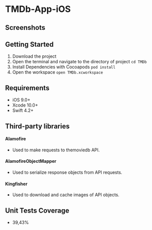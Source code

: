 # TMDb-App-iOS

## Screenshots



## Getting Started

1. Download the project
1. Open the terminal and navigate to the directory of project ```cd TMDb```
1. Install Dependencies with Cocoapods ```pod install```
1. Open the workspace ```open TMDb.xcworkspace```

## Requirements

- iOS 9.0+ 
- Xcode 10.0+
- Swift 4.2+

## Third-party libraries

#### Alamofire
- Used to make requests to themoviedb API.

#### AlamofireObjectMapper
- Used to serialize response objects from API requests.

#### Kingfisher
- Used to download and cache images of API objects.

## Unit Tests Coverage 

- 39,43%
